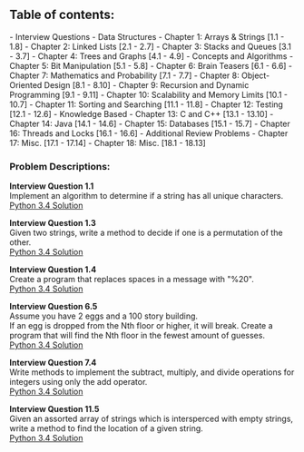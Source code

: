 <h2>Table of contents:</h2>
- Interview Questions
  - Data Structures 
    - Chapter 1: Arrays & Strings [1.1 - 1.8]
    - Chapter 2: Linked Lists [2.1 - 2.7]
    - Chapter 3: Stacks and Queues [3.1 - 3.7]
    - Chapter 4: Trees and Graphs [4.1 - 4.9]
  - Concepts and Algorithms
    - Chapter 5: Bit Manipulation [5.1 - 5.8]
    - Chapter 6: Brain Teasers [6.1 - 6.6]
    - Chapter 7: Mathematics and Probability [7.1 - 7.7]
    - Chapter 8: Object-Oriented Design [8.1 - 8.10]
    - Chapter 9: Recursion and Dynamic Programming [9.1 - 9.11]
    - Chapter 10: Scalability and Memory Limits [10.1 - 10.7]
    - Chapter 11: Sorting and Searching [11.1 - 11.8]
    - Chapter 12: Testing [12.1 - 12.6]
  - Knowledge Based
    - Chapter 13: C and C++ [13.1 - 13.10]
    - Chapter 14: Java [14.1 - 14.6]
    - Chapter 15: Databases [15.1 - 15.7]
    - Chapter 16: Threads and Locks [16.1 - 16.6]
  - Additional Review Problems
    - Chapter 17: Misc. [17.1 - 17.14]
    - Chapter 18: Misc. [18.1 - 18.13]



<h3>Problem Descriptions: </h3>

<strong> Interview Question 1.1 </strong>
<BR>
Implement an algorithm to determine if a string has all unique characters.
<BR>
<a href="https://github.com/ArnoldM904/Programming_Books/blob/master/Cracking_the_Coding_Interview/Python/Exercise_01-1.py">Python 3.4 Solution</a>
<BR>

<strong> Interview Question 1.3 </strong>
<BR>
Given two strings, write a method to decide if one is a permutation of the other.
<BR>
<a href="https://github.com/ArnoldM904/Programming_Books/blob/master/Cracking_the_Coding_Interview/Python/Exercise_01-3.py">Python 3.4 Solution</a>
<BR>

<strong> Interview Question 1.4 </strong>
<BR>
Create a program that replaces spaces in a message with "%20".
<BR>
<a href="https://github.com/ArnoldM904/Programming_Books/blob/master/Cracking_the_Coding_Interview/Python/Exercise_01-4.py">Python 3.4 Solution</a>
<BR>

<strong> Interview Question 6.5 </strong>
<BR>
Assume you have 2 eggs and a 100 story building.  
If an egg is dropped from the Nth floor or higher, it will break.
Create a program that will find the Nth floor in the fewest amount of guesses.
<BR>
<a href="https://github.com/ArnoldM904/Programming_Books/blob/master/Cracking_the_Coding_Interview/Python/Exercise_06-5.py">Python 3.4 Solution</a>
<BR>

<strong> Interview Question 7.4 </strong>
<BR>
Write methods to implement the subtract, multiply, and divide  operations for integers using only the add operator.
<BR>
<a href="https://github.com/ArnoldM904/Programming_Books/blob/master/Cracking_the_Coding_Interview/Python/Exercise_07-4.py">Python 3.4 Solution</a>
<BR>

<strong> Interview Question 11.5 </strong>
<BR>
Given an assorted array of strings which is intersperced with empty strings, 
write a method to find the location of a given string.
<BR>
<a href="https://github.com/ArnoldM904/Programming_Books/blob/master/Cracking_the_Coding_Interview/Python/Exercise_11-5.py">Python 3.4 Solution</a>
<BR>
